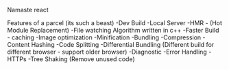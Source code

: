 Namaste react

Features of a parcel (its such a beast)
-Dev Build
-Local Server
-HMR - (Hot Module Replacement)
-File watching Algorithm written in c++
-Faster Build - caching
-Image optimization
-Minification
-Bundling
-Compression
-Content Hashing
-Code Splitting
-Differential Bundling (Different build for different browser - support older browser)
-Diagnostic
-Error Handling
-HTTPs
-Tree Shaking (Remove unused code)

